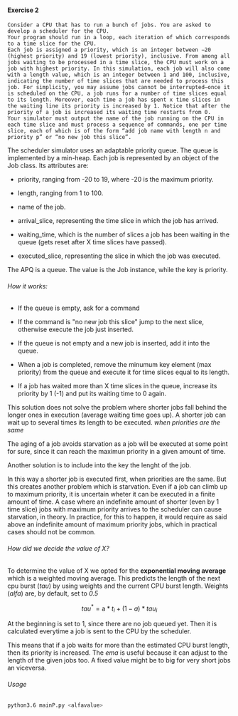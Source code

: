 #### Exercise 2

```textile
Consider a CPU that has to run a bunch of jobs. You are asked to develop a scheduler for the CPU.
Your program should run in a loop, each iteration of which corresponds to a time slice for the CPU.
Each job is assigned a priority, which is an integer between −20 (highest priority) and 19 (lowest priority), inclusive. From among all jobs waiting to be processed in a time slice, the CPU must work on a job with highest priority. In this simulation, each job will also come with a length value, which is an integer between 1 and 100, inclusive, indicating the number of time slices that are needed to process this job. For simplicity, you may assume jobs cannot be interrupted—once it is scheduled on the CPU, a job runs for a number of time slices equal to its length. Moreover, each time a job has spent x time slices in the waiting line its priority is increased by 1. Notice that after the priority of a job is increased its waiting time restarts from 0.
Your simulator must output the name of the job running on the CPU in each time slice and must process a sequence of commands, one per time slice, each of which is of the form “add job name with length n and priority p” or “no new job this slice”.
```

The scheduler simulator uses an adaptable priority queue. The queue is implemented by a min-heap. 
Each job is represented by an object of the Job class. Its attributes are:

- priority, ranging from -20 to 19, where -20 is the maximum priority.

- length, ranging from 1 to 100.

- name of the job.

- arrival_slice, representing the time slice in which the job has arrived.

- waiting_time, which is the number of slices a job has been waiting in the queue (gets reset after X time slices have passed).

- executed_slice, representing the slice in which the job was executed. 

The APQ is a <Job> queue. The value is the Job instance, while the key is priority.

###### How it works:

- If the queue is empty, ask for a command

- If the command is "no new job this slice" jump to the next slice, otherwise execute the job just inserted.

- If the queue is not empty and a new job is inserted, add it into the queue.

- When a job is completed, remove the minumum key element (max priority) from the queue and execute it for time slices equal to its length.

- If a job has waited more than X time slices in the queue, increase its priority by 1 (-1) and put its waiting time to 0 again.

This solution does not solve the problem where shorter jobs fall behind the longer ones in execution (average waiting time goes up). A shorter job can wait up to several times its length to be executed. *when priorities are the same*

The aging of a job avoids starvation as a job will be executed at some point for sure, since it can reach the maximun priority in a given amount of time.

Another solution is to include into the key the lenght of the job.

In this way a shorter job is executed first, when priorities are the same. But this creates another problem which is starvation. Even if a job can climb up to maximum priority, it is uncertain wheter it can be executed in a finite amount of time. A case where an indefinite amount of shorter (even by 1 time slice) jobs with maximum priority arrives to the scheduler can cause starvation, in theory. In practice, for this to happen, it would require as said above an indefinite amount of maximum priority jobs, which in practical cases should not be common.

###### How did we decide the value of X?

To determine the value of X we opted for the  **exponential moving average** which is a weighted moving average. This predicts the length of the next cpu burst (*tau*) by using weights and the current CPU burst length. Weights (*alfa*) are, by default, set to *0.5*

$$
tau^* = \text{a} * t_i + (1 - a) * tau_i
$$

At the beginning <tau> is set to 1, since there are no job queued yet. Then it is calculated everytime a job is sent to the CPU by the scheduler.

This means that if a job waits for more than the estimated CPU burst length, then its priority is increased. The *ema* is useful because it can adjust to the length of the given jobs too. A fixed value might be to big for very short jobs an viceversa.

###### Usage

```bash
python3.6 mainP.py <alfavalue>
```


